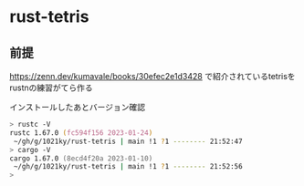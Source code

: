 # rust-tetris

## 前提

<https://zenn.dev/kumavale/books/30efec2e1d3428>
で紹介されているtetrisをrustnの練習がてら作る

インストールしたあとバージョン確認

```zsh
> rustc -V
rustc 1.67.0 (fc594f156 2023-01-24)
 ~/gh/g/1021ky/rust-tetris | main !1 ?1 -------- 21:52:47
> cargo -V
cargo 1.67.0 (8ecd4f20a 2023-01-10)
 ~/gh/g/1021ky/rust-tetris | main !1 ?1 -------- 21:52:56
>
```

